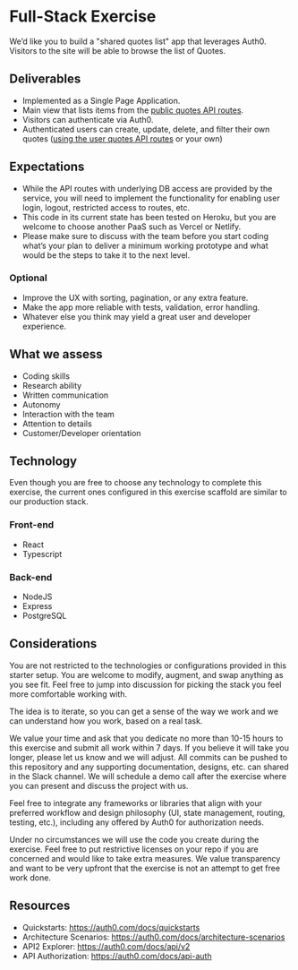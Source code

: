 # Full-Stack Exercise

We’d like you to build a "shared quotes list" app that leverages Auth0. Visitors to the site will be able to browse the list of Quotes.

## Deliverables

- Implemented as a Single Page Application.
- Main view that lists items from the [public quotes API routes](README.md#API).
- Visitors can authenticate via Auth0.
- Authenticated users can create, update, delete, and filter their own quotes ([using the user quotes API routes](README.md#API) or your own)

## Expectations

- While the API routes with underlying DB access are provided by the service, you will need to implement the functionality for enabling user login, logout, restricted access to routes, etc.
- This code in its current state has been tested on Heroku, but you are welcome to choose another PaaS such as Vercel or Netlify.
- Please make sure to discuss with the team before you start coding what’s your plan to deliver a minimum working prototype and what would be the steps to take it to the next level.

### Optional

- Improve the UX with sorting, pagination, or any extra feature.
- Make the app more reliable with tests, validation, error handling.
- Whatever else you think may yield a great user and developer experience.

## What we assess

- Coding skills
- Research ability
- Written communication
- Autonomy
- Interaction with the team
- Attention to details
- Customer/Developer orientation

## Technology

Even though you are free to choose any technology to complete this exercise, the current ones configured in this exercise scaffold are similar to our production stack.

### Front-end

- React
- Typescript

### Back-end

- NodeJS
- Express
- PostgreSQL

## Considerations

You are not restricted to the technologies or configurations provided in this starter setup. You are welcome to modify, augment, and swap anything as you see fit. Feel free to jump into discussion for picking the stack you feel more comfortable working with.

The idea is to iterate, so you can get a sense of the way we work and we can understand how you work, based on a real task.

We value your time and ask that you dedicate no more than 10-15 hours to this exercise and submit all work within 7 days. If you believe it will take you longer, please let us know and we will adjust. All commits can be pushed to this repository and any supporting documentation, designs, etc. can shared in the Slack channel. We will schedule a demo call after the exercise where you can present and discuss the project with us.

Feel free to integrate any frameworks or libraries that align with your preferred workflow and design philosophy (UI, state management, routing, testing, etc.), including any offered by Auth0 for authorization needs.

Under no circumstances we will use the code you create during the exercise.​ Feel free to put restrictive licenses on your repo if you are concerned and would like to take extra measures. We value transparency and want to be very upfront that the exercise is not an attempt to get free work done.

## Resources

- Quickstarts: https://auth0.com/docs/quickstarts
- Architecture Scenarios:​ ​https://auth0.com/docs/architecture-scenarios
- API2 Explorer​: ​https://auth0.com/docs/api/v2
- API Authorization: ​https://auth0.com/docs/api-auth
